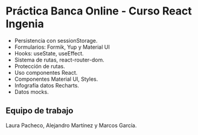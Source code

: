 # Práctica Banca Online - Curso React Ingenia

- Persistencia con sessionStorage.
- Formularios: Formik, Yup y Material UI 
- Hooks: useState, useEffect.
- Sistema de rutas, react-router-dom.
- Protección de rutas.
- Uso componentes React.
- Componentes Material UI, Styles.
- Infografía datos Recharts.
- Datos mocks.

## Equipo de trabajo

Laura Pacheco, Alejandro Martínez y Marcos García. 

